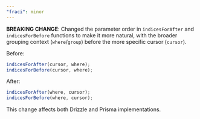 ```yaml
---
"fraci": minor
---
```


**BREAKING CHANGE**: Changed the parameter order in `indicesForAfter` and `indicesForBefore` functions to make it more natural, with the broader grouping context (`where`/`group`) before the more specific cursor (`cursor`).

Before:

```ts
indicesForAfter(cursor, where);
indicesForBefore(cursor, where);
```

After:

```ts
indicesForAfter(where, cursor);
indicesForBefore(where, cursor);
```

This change affects both Drizzle and Prisma implementations.
